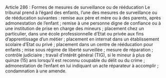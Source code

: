 Article 286 : Formes de mesures de surveillance ou de rééducation
Le tribunal prend à l’égard des enfants, l’une des mesures de surveillance ou de rééducation suivantes :
remise aux père et mère ou à des parents, après admonestation de l’enfant ;
remise à une personne digne de confiance ou à une institution de prise en charge des mineurs ;
placement chez un particulier, dans une école professionnelle d’Etat ou privée aux fins d’apprentissage d’un métier ;
placement en internat dans un établissement scolaire d’Etat ou privé ;
placement dans un centre de rééducation pour enfants ;
mise sous régime de liberté surveillée ;
mesure de réparation ;
contrôle judiciaire ;
travail d’intérêt général (TIG), si le mineur à plus de quinze (15) ans lorsqu’il est reconnu coupable du délit ou du crime ;
admonestation de l’enfant en lui indiquant un acte réparateur à accomplir ;
condamnation à une amende.